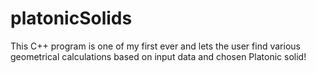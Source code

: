 # platonicSolids
This C++ program is one of my first ever and lets the user find various geometrical calculations based on input data and chosen Platonic solid!

